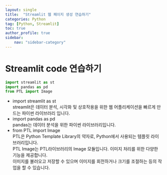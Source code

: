 ```yaml
---
layout: single
title:  "Streamlit 웹 페이지 생성 연습하기"
categories: Python
tag: [Python, Streamlit]
toc: true
author_profile: true
sidebar:
    nav: "sidebar-category"
---
```


# Streamlit code 연습하기

```python
import streamlit as st
import pandas as pd
from PTL import Image
```
- import streamlit as st   
streamlit은 데이터 분석, 시각화 및 상호작용을 위한 웹 어플리케이션을 빠르게 만드는 파이썬 라이브러리 입니다.   
- import pandas as pd   
pandas는 데이터 분석을 위한 파이썬 라이브러리입니다.   
- from PTL import Image   
PTL은 Python Template Library의 약자로, Python에서 사용되는 템플릿 라이브러리입니다.   
PTL Image는 PTL라이브러리의 Image 모듈입니다. 이미지 처리를 위한 다양한 기능을 제공합니다.   
이미지를 불러오고 저장할 수 있으며 이미지를 회전하거나 크기를 조절하는 등의 작업을 할 수 있습니다.